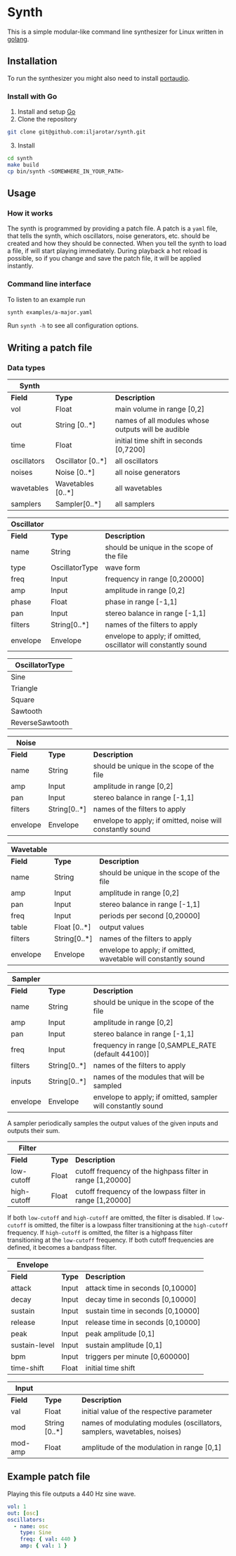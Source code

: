 # Synth

This is a simple modular-like command line synthesizer for Linux written in
[golang](https://go.dev/).

## Installation

To run the synthesizer you might also need to install
[portaudio](http://portaudio.com/docs/v19-doxydocs/tutorial_start.html).

### Install with Go

1. Install and setup [Go](https://go.dev/doc/install)
2. Clone the repository

```bash
git clone git@github.com:iljarotar/synth.git
```

3. Install

```bash
cd synth
make build
cp bin/synth <SOMEWHERE_IN_YOUR_PATH>
```

## Usage

### How it works

The synth is programmed by providing a patch file. A patch is a `yaml` file,
that tells the synth, which oscillators, noise generators, etc. should be
created and how they should be connected. When you tell the synth to load a
file, if will start playing immediately. During playback a hot reload is
possible, so if you change and save the patch file, it will be applied
instantly.

### Command line interface

To listen to an example run

```bash
synth examples/a-major.yaml
```

Run `synth -h` to see all configuration options.

## Writing a patch file

### Data types

| Synth       |                   |                                                    |
| ----------- | ----------------- | -------------------------------------------------- |
| **Field**   | **Type**          | **Description**                                    |
| vol         | Float             | main volume in range [0,2]                         |
| out         | String [0..*]     | names of all modules whose outputs will be audible |
| time        | Float             | initial time shift in seconds [0,7200]             |
| oscillators | Oscillator [0..*] | all oscillators                                    |
| noises      | Noise [0..*]      | all noise generators                               |
| wavetables  | Wavetables [0..*] | all wavetables                                     |
| samplers    | Sampler[0..*]     | all samplers                                       |

| Oscillator |                |                                                                 |
| ---------- | -------------- | --------------------------------------------------------------- |
| **Field**  | **Type**       | **Description**                                                 |
| name       | String         | should be unique in the scope of the file                       |
| type       | OscillatorType | wave form                                                       |
| freq       | Input          | frequency in range [0,20000]                                    |
| amp        | Input          | amplitude in range [0,2]                                        |
| phase      | Float          | phase in range [-1,1]                                           |
| pan        | Input          | stereo balance in range [-1,1]                                  |
| filters    | String[0..*]   | names of the filters to apply                                   |
| envelope   | Envelope       | envelope to apply; if omitted, oscillator will constantly sound |

| OscillatorType  |
| --------------- |
| Sine            |
| Triangle        |
| Square          |
| Sawtooth        |
| ReverseSawtooth |

| Noise     |              |                                                            |
| --------- | ------------ | ---------------------------------------------------------- |
| **Field** | **Type**     | **Description**                                            |
| name      | String       | should be unique in the scope of the file                  |
| amp       | Input        | amplitude in range [0,2]                                   |
| pan       | Input        | stereo balance in range [-1,1]                             |
| filters   | String[0..*] | names of the filters to apply                              |
| envelope  | Envelope     | envelope to apply; if omitted, noise will constantly sound |

| Wavetable |              |                                                                |
| --------- | ------------ | -------------------------------------------------------------- |
| **Field** | **Type**     | **Description**                                                |
| name      | String       | should be unique in the scope of the file                      |
| amp       | Input        | amplitude in range [0,2]                                       |
| pan       | Input        | stereo balance in range [-1,1]                                 |
| freq      | Input        | periods per second [0,20000]                                   |
| table     | Float [0..*] | output values                                                  |
| filters   | String[0..*] | names of the filters to apply                                  |
| envelope  | Envelope     | envelope to apply; if omitted, wavetable will constantly sound |

| Sampler   |              |                                                              |
| --------- | ------------ | ------------------------------------------------------------ |
| **Field** | **Type**     | **Description**                                              |
| name      | String       | should be unique in the scope of the file                    |
| amp       | Input        | amplitude in range [0,2]                                     |
| pan       | Input        | stereo balance in range [-1,1]                               |
| freq      | Input        | frequency in range [0,SAMPLE_RATE (default 44100)]           |
| filters   | String[0..*] | names of the filters to apply                                |
| inputs    | String[0..*] | names of the modules that will be sampled                    |
| envelope  | Envelope     | envelope to apply; if omitted, sampler will constantly sound |

A sampler periodically samples the output values of the given inputs and outputs their sum.

| Filter      |          |                                                            |
| ----------- | -------- | ---------------------------------------------------------- |
| **Field**   | **Type** | **Description**                                            |
| low-cutoff  | Float    | cutoff frequency of the highpass filter in range [1,20000] |
| high-cutoff | Float    | cutoff frequency of the lowpass filter in range [1,20000]  |

If both `low-cutoff` and `high-cutoff` are omitted, the filter is disabled. If
`low-cutoff` is omitted, the filter is a lowpass filter transitioning at the
`high-cutoff` frequency. If `high-cutoff` is omitted, the filter is a highpass filter
transitioning at the `low-cutoff` frequency. If both cutoff frequencies are defined, it becomes a bandpass filter.

| Envelope      |          |                                   |
| ------------- | -------- | --------------------------------- |
| **Field**     | **Type** | **Description**                   |
| attack        | Input    | attack time in seconds [0,10000]  |
| decay         | Input    | decay time in seconds [0,10000]   |
| sustain       | Input    | sustain time in seconds [0,10000] |
| release       | Input    | release time in seconds [0,10000] |
| peak          | Input    | peak amplitude [0,1]              |
| sustain-level | Input    | sustain amplitude [0,1]           |
| bpm           | Input    | triggers per minute [0,600000]    |
| time-shift    | Float    | initial time shift                |

| Input     |               |                                                                         |
| --------- | ------------- | ----------------------------------------------------------------------- |
| **Field** | **Type**      | **Description**                                                         |
| val       | Float         | initial value of the respective parameter                               |
| mod       | String [0..*] | names of modulating modules (oscillators, samplers, wavetables, noises) |
| mod-amp   | Float         | amplitude of the modulation in range [0,1]                              |

## Example patch file

Playing this file outputs a 440 Hz sine wave.

```yaml
vol: 1
out: [osc]
oscillators:
  - name: osc
    type: Sine
    freq: { val: 440 }
    amp: { val: 1 }
```
